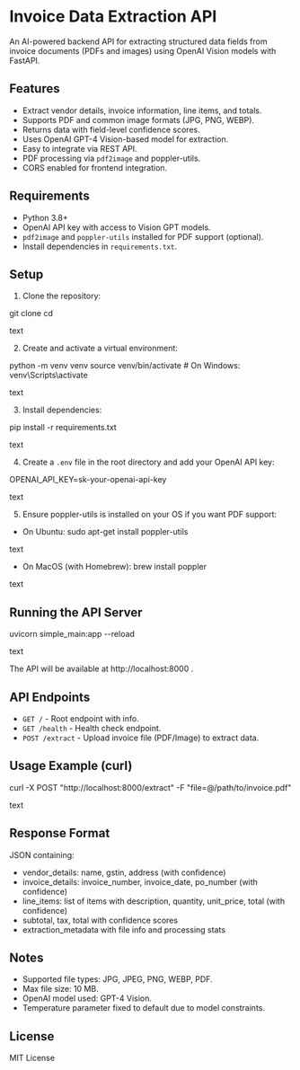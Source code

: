 # Invoice Data Extraction API

An AI-powered backend API for extracting structured data fields from invoice documents (PDFs and images) using OpenAI Vision models with FastAPI.

## Features

- Extract vendor details, invoice information, line items, and totals.
- Supports PDF and common image formats (JPG, PNG, WEBP).
- Returns data with field-level confidence scores.
- Uses OpenAI GPT-4 Vision-based model for extraction.
- Easy to integrate via REST API.
- PDF processing via `pdf2image` and poppler-utils.
- CORS enabled for frontend integration.

## Requirements

- Python 3.8+
- OpenAI API key with access to Vision GPT models.
- `pdf2image` and `poppler-utils` installed for PDF support (optional).
- Install dependencies in `requirements.txt`.

## Setup

1. Clone the repository:

git clone <repo-url>
cd <repo-directory>

text

2. Create and activate a virtual environment:

python -m venv venv
source venv/bin/activate # On Windows: venv\Scripts\activate

text

3. Install dependencies:

pip install -r requirements.txt

text

4. Create a `.env` file in the root directory and add your OpenAI API key:

OPENAI_API_KEY=sk-your-openai-api-key

text

5. Ensure poppler-utils is installed on your OS if you want PDF support:

- On Ubuntu: 
sudo apt-get install poppler-utils

text
- On MacOS (with Homebrew):
brew install poppler

text

## Running the API Server

uvicorn simple_main:app --reload

text

The API will be available at http://localhost:8000 .

## API Endpoints

- `GET /` - Root endpoint with info.
- `GET /health` - Health check endpoint.
- `POST /extract` - Upload invoice file (PDF/Image) to extract data.

## Usage Example (curl)

curl -X POST "http://localhost:8000/extract" -F "file=@/path/to/invoice.pdf"

text

## Response Format

JSON containing:

- vendor_details: name, gstin, address (with confidence)
- invoice_details: invoice_number, invoice_date, po_number (with confidence)
- line_items: list of items with description, quantity, unit_price, total (with confidence)
- subtotal, tax, total with confidence scores
- extraction_metadata with file info and processing stats

## Notes

- Supported file types: JPG, JPEG, PNG, WEBP, PDF.
- Max file size: 10 MB.
- OpenAI model used: GPT-4 Vision.
- Temperature parameter fixed to default due to model constraints.

## License

MIT License